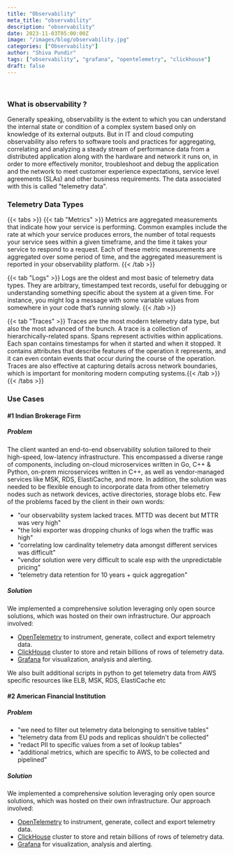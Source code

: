 ```yaml
---
title: "Observability"
meta_title: "observability"
description: "observability"
date: 2023-11-03T05:00:00Z
image: "/images/blog/observability.jpg"
categories: ["Observability"]
author: "Shiva Pundir"
tags: ["observability", "grafana", "opentelemetry", "clickhouse"]
draft: false
---
```


<br>

### What is observability ?
Generally speaking, observability is the extent to which you can understand the internal state or condition of a complex system based only on knowledge of its external outputs. But in IT and cloud computing observability also refers to software tools and practices for aggregating, correlating and analyzing a steady stream of performance data from a distributed application along with the hardware and network it runs on, in order to more effectively monitor, troubleshoot and debug the application and the network to meet customer experience expectations, service level agreements (SLAs) and other business requirements. The data associated with this is called "telemetry data".

### Telemetry Data Types

{{< tabs >}}
{{< tab "Metrics" >}}
Metrics are aggregated measurements that indicate how your service is performing. Common examples include the rate at which your service produces errors, the number of total requests your service sees within a given timeframe, and the time it takes your service to respond to a request. Each of these metric measurements are aggregated over some period of time, and the aggregated measurement is reported in your observability platform.
{{< /tab >}}

{{< tab "Logs" >}}
Logs are the oldest and most basic of telemetry data types. They are arbitrary, timestamped text records, useful for debugging or understanding something specific about the system at a given time. For instance, you might log a message with some variable values from somewhere in your code that’s running slowly.
{{< /tab >}}

{{< tab "Traces" >}}
Traces are the most modern telemetry data type, but also the most advanced of the bunch. A trace is a collection of hierarchically-related spans. Spans represent activities within applications. Each span contains timestamps for when it started and when it stopped. It contains attributes that describe features of the operation it represents, and it can even contain events that occur during the course of the operation. Traces are also effective at capturing details across network boundaries, which is important for monitoring modern computing systems.{{< /tab >}}
{{< /tabs >}}

### Use Cases

#### \#1 Indian Brokerage Firm
##### Problem
The client wanted an end-to-end observability solution tailored to their high-speed, low-latency infrastructure. This encompassed a diverse range of components, including on-cloud microservices written in Go, C++ & Python, on-prem microservices written in C++, as well as vendor-managed services like MSK, RDS, ElastiCache, and more. In addition, the solution was needed to be flexible enough to incorporate data from other telemetry nodes such as network devices, active directories, storage blobs etc.
Few of the problems faced by the client in their own words:
- "our observability system lacked traces. MTTD was decent but MTTR was very high"    
- "the loki exporter was dropping chunks of logs when the traffic was high"  
- "correlating low cardinality telemetry data amongst different services was difficult"  
- "vendor solution were very difficult to scale esp with the unpredictable pricing"    
- "telemetry data retention for 10 years + quick aggregation"  
##### Solution
We implemented a comprehensive solution leveraging only open source solutions, which was hosted on their own infrastructure. Our approach involved:

- [OpenTelemetry](https://opentelemetry.io/) to instrument, generate, collect and export telemetry data.
- [ClickHouse](https://clickhouse.com/) cluster to store and retain billions of rows of telemetry data.
- [Grafana](https://grafana.com/) for visualization, analysis and alerting.  

We also built additional scripts in python to get telemetry data from AWS specific resources like ELB, MSK, RDS, ElastiCache etc


#### \#2 American Financial Institution
##### Problem
- "we need to filter out telemetry data belonging to sensitive tables"    
- "telemetry data from EU pods and replicas shouldn't be collected"
- "redact PII to specific values from a set of lookup tables"
- "additional metrics, which are specific to AWS, to be collected and pipelined"   
##### Solution
We implemented a comprehensive solution leveraging only open source solutions, which was hosted on their own infrastructure. Our approach involved:

- [OpenTelemetry](https://opentelemetry.io/) to instrument, generate, collect and export telemetry data.
- [ClickHouse](https://clickhouse.com/) cluster to store and retain billions of rows of telemetry data.
- [Grafana](https://grafana.com/) for visualization, analysis and alerting.  
